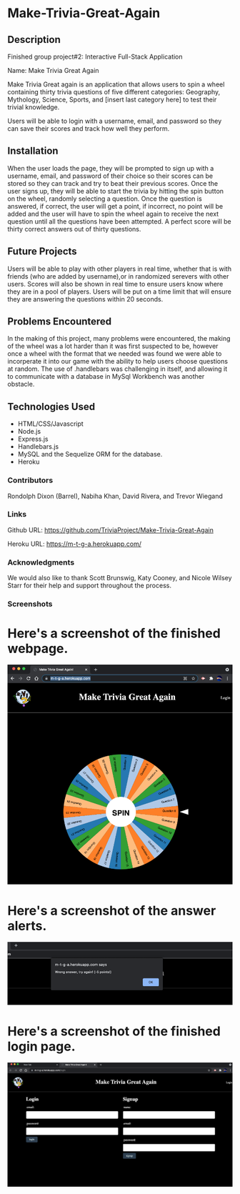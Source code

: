 # Make-Trivia-Great-Again

## Description

Finished group project#2: Interactive Full-Stack Application

Name: Make Trivia Great Again

Make Trivia Great again is an application that allows users to spin a wheel containing thirty trivia questions of five different categories: Geography, Mythology, Science, Sports, and [insert last category here] to test their trivial knowledge.

Users will be able to login with a username, email, and password so they can save their scores and track how well they perform.

## Installation

When the user loads the page, they will be prompted to sign up with a username, email, and password of their choice so their scores can be stored so they can track and try to beat their previous scores. Once the user signs up, they will be able to start the trivia by hitting the spin button on the wheel, randomly selecting a question. Once the question is answered, if correct, the user will get a point, if incorrect, no point will be added and the user will have to spin the wheel again to receive the next question until all the questions have been attempted. A perfect score will be thirty correct answers out of thirty questions.

## Future Projects 

Users will be able to play with other players in real time, whether that is with friends (who are added by username),or in randomized serevers with other users. Scores will also be shown in real time to ensure users know where they are in a pool of players. Users will be put on a time limit that will ensure they are answering the questions within 20 seconds. 

## Problems Encountered

In the making of this project, many problems were encountered, the making of the wheel was a lot harder than it was first suspected to be, however once a wheel with the format that we needed was found we were able to incorperate it into our game with the ability to help users choose questions at random. The use of .handlebars was challenging in itself, and allowing it to communicate with a database in MySql Workbench was another obstacle. 

## Technologies Used

- HTML/CSS/Javascript
- Node.js
- Express.js
- Handlebars.js
- MySQL and the Sequelize ORM for the database.
- Heroku

### Contributors

Rondolph Dixon (Barrel), Nabiha Khan, David Rivera, and Trevor Wiegand

### Links

Github URL: https://github.com/TriviaProject/Make-Trivia-Great-Again

Heroku URL: https://m-t-g-a.herokuapp.com/

### Acknowledgments

We would also like to thank Scott Brunswig, Katy Cooney, and Nicole Wilsey Starr for their help and support throughout the process.

### Screenshots

# Here's a screenshot of the finished webpage. #

![Here's a screenshot of the finished webpage.](./public/img/main.png)

# Here's a screenshot of the answer alerts. #

![Here's a screenshot of the answer alerts.](./public/img/alerts.png)

# Here's a screenshot of the finished login page. #

![Here's a screenshot of the finished login page.](./public/img/login.png)
